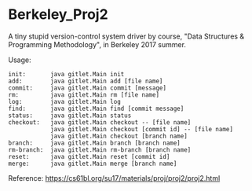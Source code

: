# Berkeley_Proj2

A tiny stupid version-control system driver by course, "Data Structures & Programming Methodology", in Berkeley 2017 summer.

Usage:

    init:       java gitlet.Main init
    add:        java gitlet.Main add [file name]    
    commit:     java gitlet.Main commit [message]    
    rm:         java gitlet.Main rm [file name]
    log:        java gitlet.Main log
    find:       java gitlet.Main find [commit message]
    status:     java gitlet.Main status
    checkout:   java gitlet.Main checkout -- [file name]
                java gitlet.Main checkout [commit id] -- [file name]
                java gitlet.Main checkout [branch name]
    branch:     java gitlet.Main branch [branch name]
    rm-branch:  java gitlet.Main rm-branch [branch name]
    reset:      java gitlet.Main reset [commit id]
    merge:      java gitlet.Main merge [branch name]

Reference:
https://cs61bl.org/su17/materials/proj/proj2/proj2.html
